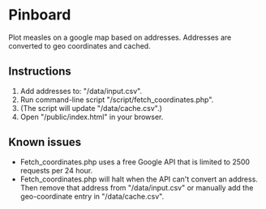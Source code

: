 Pinboard
========

Plot measles on a google map based on addresses. 
Addresses are converted to geo coordinates and cached.


Instructions
-------------
1) Add addresses to: "/data/input.csv".
2) Run command-line script "/script/fetch_coordinates.php".
3) (The script will update "/data/cache.csv".)
4) Open "/public/index.html" in your browser.


Known issues
------------
* Fetch_coordinates.php uses a free Google API that is limited to 2500 requests per 24 hour.
* Fetch_coordinates.php will halt when the API can't convert an address. Then remove that address from "/data/input.csv" or manually add the geo-coordinate entry in "/data/cache.csv".

